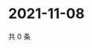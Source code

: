 # 2021-11-08

共 0 条

<!-- BEGIN WEIBO -->
<!-- 最后更新时间 Mon Nov 08 2021 00:11:43 GMT+0800 (China Standard Time) -->

<!-- END WEIBO -->
